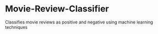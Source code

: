 # Movie-Review-Classifier
Classifies movie reviews as positive and negative using machine learning techniques
